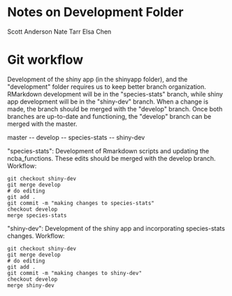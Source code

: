 # Notes on Development Folder

Scott Anderson
Nate Tarr
Elsa Chen

# Git workflow

Development of the shiny app (in the shinyapp folder), and the "development" folder requires us to keep better branch organization. RMarkdown development will be in the "species-stats" branch, while shiny app development will be in the "shiny-dev" branch. When a change is made, the branch should be merged with the "develop" branch. Once both branches are up-to-date and functioning, the "develop" branch can be merged with the master.

master -- develop -- species-stats
                  -- shiny-dev

"species-stats": Development of Rmarkdown scripts and updating the ncba_functions. These edits should be merged with the develop branch. Workflow:

    git checkout shiny-dev
    git merge develop
    # do editing
    git add .
    git commit -m "making changes to species-stats"
    checkout develop
    merge species-stats


"shiny-dev": Development of the shiny app and incorporating species-stats changes. Workflow:
 
    git checkout shiny-dev
    git merge develop
    # do editing
    git add .
    git commit -m "making changes to shiny-dev"
    checkout develop
    merge shiny-dev
